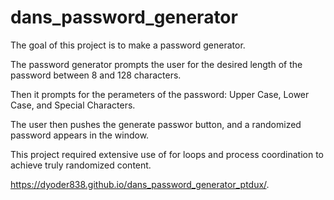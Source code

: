# dans_password_generator

The goal of this project is to make a password generator.

The password generator prompts the user for the desired length of the password between 8 and 128 characters. 

Then it prompts for the perameters of the password: Upper Case, Lower Case, and Special Characters.

The user then pushes the generate passwor button, and a randomized password appears in the window.


This project required extensive use of for loops and process coordination to achieve truly randomized content. 

https://dyoder838.github.io/dans_password_generator_ptdux/.
